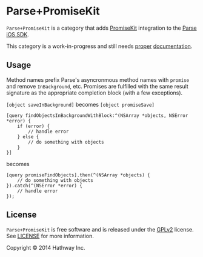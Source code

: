 Parse+PromiseKit
================
`Parse+PromiseKit` is a category that adds [PromiseKit](http://promisekit.org/) integration to the
[Parse iOS SDK](https://parse.com/docs/ios_guide).

This category is a work-in-progress and still needs [proper](http://nshipster.com/documentation/)
[documentation](http://promisekit.org/#adding-promises-to-third-party-libraries).

Usage
-----
Method names prefix Parse's asyncronmous method names with `promise` and remove `InBackground`, etc. Promises are fulfilled
with the same result signature as the appropriate completion block (with a few exceptions).

`[object saveInBackground]` becomes `[object promiseSave]`

```objc
[query findObjectsInBackgroundWithBlock:^(NSArray *objects, NSError *error) {
    if (error) {
        // handle error
    } else {
        // do something with objects
    }
}]
```
becomes
```objc
[query promiseFindObjects].then(^(NSArray *objects) {
    // do something with objects
}).catch(^(NSError *error) {
    // handle error
});
```

License
-------
`Parse+PromiseKit` is free software and is released under the [GPLv2](http://www.gnu.org/licenses/gpl-2.0.html) license.
See [LICENSE](LICENSE) for more information.

Copyright &copy; 2014 Hathway Inc.
